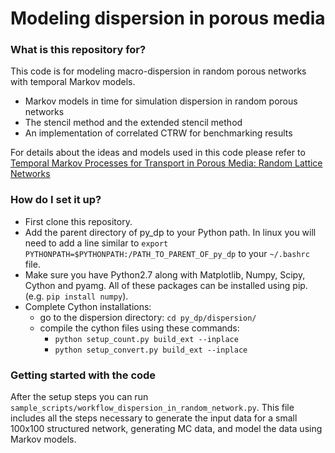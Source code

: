 # Modeling dispersion in porous media #

### What is this repository for? ###

This code is for modeling macro-dispersion in random porous networks with temporal Markov models.

* Markov models in time for simulation dispersion in random porous networks
* The stencil method and the extended stencil method
* An implementation of correlated CTRW for benchmarking results

For details about the ideas and models used in this code please refer to
[Temporal Markov Processes for Transport in Porous Media: Random Lattice Networks](https://arxiv.org/abs/1708.04173)


### How do I set it up? ###

* First clone this repository.
* Add the parent directory of py_dp to your Python path. In linux you will need to
add a line similar to `export PYTHONPATH=$PYTHONPATH:/PATH_TO_PARENT_OF_py_dp` to your `~/.bashrc` file.
* Make sure you have Python2.7 along with Matplotlib, Numpy, Scipy, Cython and pyamg.
All of these packages can be installed using pip. (e.g. `pip install numpy`).
* Complete Cython installations:
    - go to the dispersion directory: `cd py_dp/dispersion/`
    - compile the cython files using these commands:
        * `python setup_count.py build_ext --inplace`
        * `python setup_convert.py build_ext --inplace`

### Getting started with the code ###

After the setup steps you can run `sample_scripts/workflow_dispersion_in_random_network.py`.
This file includes all the steps necessary to generate the input data for a small 100x100
structured network, generating MC data, and model the data using Markov models.



